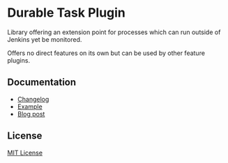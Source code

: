 Durable Task Plugin
===

Library offering an extension point for processes which can run outside
of Jenkins yet be monitored.

Offers no direct features on its own but can be used by other feature
plugins.

## Documentation

* [Changelog](https://github.com/jenkinsci/durable-task-plugin/releases)
* [Example](https://github.com/jenkinsci/workflow-durable-task-step-plugin)
* [Blog post](https://web.archive.org/web/20141227025217/http://tupilabs.com/2014/06/13/durable-tasks-in-jenkins.html)

## License

[MIT License](https://opensource.org/licenses/mit-license.php)

